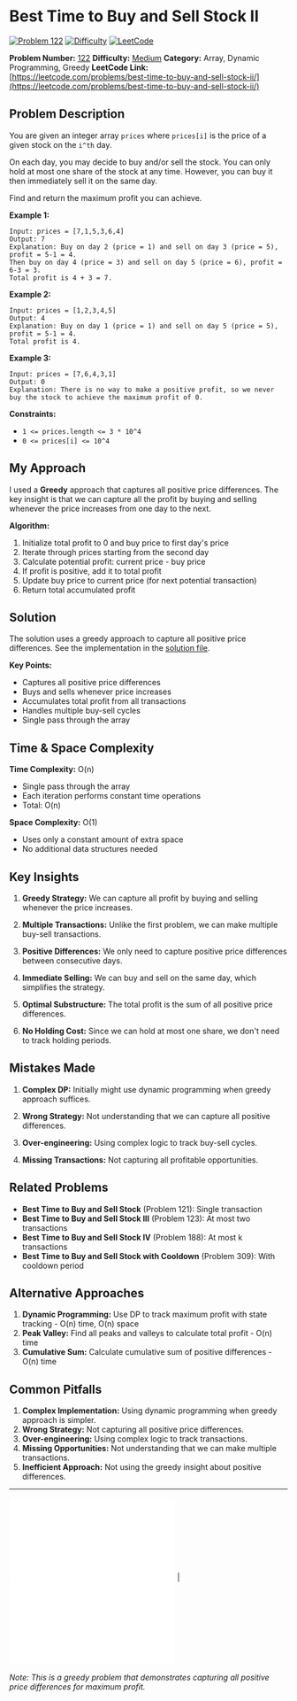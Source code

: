 # Best Time to Buy and Sell Stock II

[![Problem 122](https://img.shields.io/badge/Problem-122-blue?style=for-the-badge&logo=leetcode)](https://leetcode.com/problems/best-time-to-buy-and-sell-stock-ii/)
[![Difficulty](https://img.shields.io/badge/Difficulty-Medium-orange?style=for-the-badge)](https://leetcode.com/problemset/?difficulty=MEDIUM)
[![LeetCode](https://img.shields.io/badge/LeetCode-View%20Problem-orange?style=for-the-badge&logo=leetcode)](https://leetcode.com/problems/best-time-to-buy-and-sell-stock-ii/)

**Problem Number:** [122](https://leetcode.com/problems/best-time-to-buy-and-sell-stock-ii/)
**Difficulty:** [Medium](https://leetcode.com/problemset/?difficulty=MEDIUM)
**Category:** Array, Dynamic Programming, Greedy
**LeetCode Link:** [https://leetcode.com/problems/best-time-to-buy-and-sell-stock-ii/](https://leetcode.com/problems/best-time-to-buy-and-sell-stock-ii/)

## Problem Description

You are given an integer array `prices` where `prices[i]` is the price of a given stock on the `i^th` day.

On each day, you may decide to buy and/or sell the stock. You can only hold at most one share of the stock at any time. However, you can buy it then immediately sell it on the same day.

Find and return the maximum profit you can achieve.

**Example 1:**
```
Input: prices = [7,1,5,3,6,4]
Output: 7
Explanation: Buy on day 2 (price = 1) and sell on day 3 (price = 5), profit = 5-1 = 4.
Then buy on day 4 (price = 3) and sell on day 5 (price = 6), profit = 6-3 = 3.
Total profit is 4 + 3 = 7.
```

**Example 2:**
```
Input: prices = [1,2,3,4,5]
Output: 4
Explanation: Buy on day 1 (price = 1) and sell on day 5 (price = 5), profit = 5-1 = 4.
Total profit is 4.
```

**Example 3:**
```
Input: prices = [7,6,4,3,1]
Output: 0
Explanation: There is no way to make a positive profit, so we never buy the stock to achieve the maximum profit of 0.
```

**Constraints:**
- `1 <= prices.length <= 3 * 10^4`
- `0 <= prices[i] <= 10^4`

## My Approach

I used a **Greedy** approach that captures all positive price differences. The key insight is that we can capture all the profit by buying and selling whenever the price increases from one day to the next.

**Algorithm:**
1. Initialize total profit to 0 and buy price to first day's price
2. Iterate through prices starting from the second day
3. Calculate potential profit: current price - buy price
4. If profit is positive, add it to total profit
5. Update buy price to current price (for next potential transaction)
6. Return total accumulated profit

## Solution

The solution uses a greedy approach to capture all positive price differences. See the implementation in the [solution file](../exercises/122.best-time-to-buy-and-sell-stock-ii.py).

**Key Points:**
- Captures all positive price differences
- Buys and sells whenever price increases
- Accumulates total profit from all transactions
- Handles multiple buy-sell cycles
- Single pass through the array

## Time & Space Complexity

**Time Complexity:** O(n)
- Single pass through the array
- Each iteration performs constant time operations
- Total: O(n)

**Space Complexity:** O(1)
- Uses only a constant amount of extra space
- No additional data structures needed

## Key Insights

1. **Greedy Strategy:** We can capture all profit by buying and selling whenever the price increases.

2. **Multiple Transactions:** Unlike the first problem, we can make multiple buy-sell transactions.

3. **Positive Differences:** We only need to capture positive price differences between consecutive days.

4. **Immediate Selling:** We can buy and sell on the same day, which simplifies the strategy.

5. **Optimal Substructure:** The total profit is the sum of all positive price differences.

6. **No Holding Cost:** Since we can hold at most one share, we don't need to track holding periods.

## Mistakes Made

1. **Complex DP:** Initially might use dynamic programming when greedy approach suffices.

2. **Wrong Strategy:** Not understanding that we can capture all positive differences.

3. **Over-engineering:** Using complex logic to track buy-sell cycles.

4. **Missing Transactions:** Not capturing all profitable opportunities.

## Related Problems

- **Best Time to Buy and Sell Stock** (Problem 121): Single transaction
- **Best Time to Buy and Sell Stock III** (Problem 123): At most two transactions
- **Best Time to Buy and Sell Stock IV** (Problem 188): At most k transactions
- **Best Time to Buy and Sell Stock with Cooldown** (Problem 309): With cooldown period

## Alternative Approaches

1. **Dynamic Programming:** Use DP to track maximum profit with state tracking - O(n) time, O(n) space
2. **Peak Valley:** Find all peaks and valleys to calculate total profit - O(n) time
3. **Cumulative Sum:** Calculate cumulative sum of positive differences - O(n) time

## Common Pitfalls

1. **Complex Implementation:** Using dynamic programming when greedy approach is simpler.
2. **Wrong Strategy:** Not capturing all positive price differences.
3. **Over-engineering:** Using complex logic to track transactions.
4. **Missing Opportunities:** Not understanding that we can make multiple transactions.
5. **Inefficient Approach:** Not using the greedy insight about positive differences.

---

[![Back to Index](../../README.md#-problem-index)](../../README.md#-problem-index) | [![View Solution](../exercises/122.best-time-to-buy-and-sell-stock-ii.py)](../exercises/122.best-time-to-buy-and-sell-stock-ii.py)

*Note: This is a greedy problem that demonstrates capturing all positive price differences for maximum profit.*
